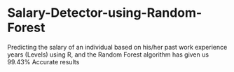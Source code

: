 # Salary-Detector-using-Random-Forest
Predicting the salary of an individual based on his/her past work experience years (Levels) using R, and the Random Forest algorithm has given us 99.43% Accurate results
